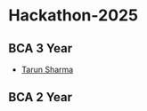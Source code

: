 # Hackathon-2025

## BCA 3 Year

- [Tarun Sharma](https://github.com/naman082006/Java-Star-Patterns-Project.git)

## BCA 2 Year
